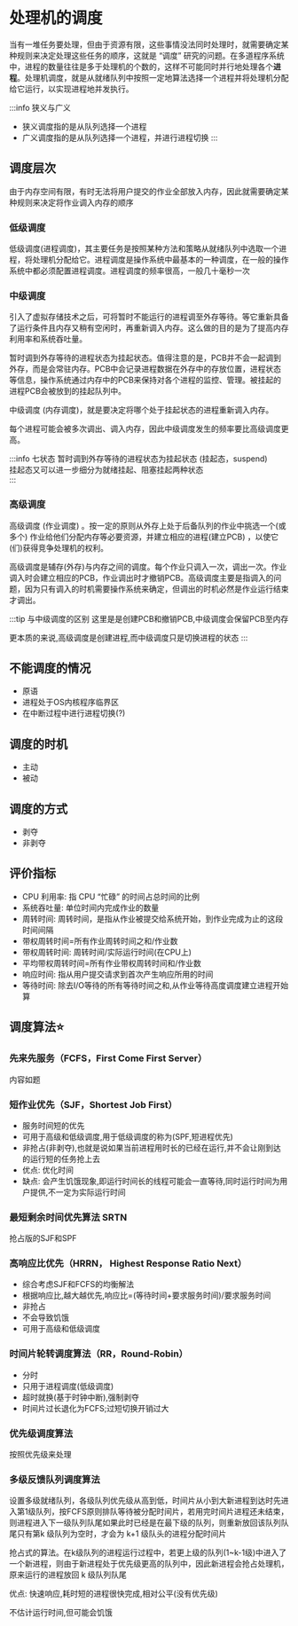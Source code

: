 

# 处理机的调度

当有一堆任务要处理，但由于资源有限，这些事情没法同时处理时，就需要确定某种规则来决定处理这些任务的顺序，这就是 “调度” 研究的问题。在多道程序系统中，进程的数量往往是多于处理机的个数的，这样不可能同时并行地处理各个**进程**。处理机调度，就是从就绪队列中按照一定地算法选择一个进程并将处理机分配给它运行，以实现进程地并发执行。

:::info 狭义与广义
- 狭义调度指的是从队列选择一个进程
- 广义调度指的是从队列选择一个进程，并进行进程切换
:::

## 调度层次

由于内存空间有限，有时无法将用户提交的作业全部放入内存，因此就需要确定某种规则来决定将作业调入内存的顺序


### 低级调度

低级调度(进程调度)，其主要任务是按照某种方法和策略从就绪队列中选取一个进程，将处理机分配给它。进程调度是操作系统中最基本的一种调度，在一般的操作系统中都必须配置进程调度。进程调度的频率很高，一般几十毫秒一次

### 中级调度

引入了虚拟存储技术之后，可将暂时不能运行的进程调至外存等待。等它重新具备了运行条件且内存又稍有空闲时，再重新调入内存。这么做的目的是为了提高内存利用率和系统吞吐量。  

暂时调到外存等待的进程状态为挂起状态。值得注意的是，PCB并不会一起调到外存，而是会常驻内存。PCB中会记录进程数据在外存中的存放位置，进程状态等信息，操作系统通过内存中的PCB来保持对各个进程的监控、管理。被挂起的进程PCB会被放到的挂起队列中。  

中级调度 (内存调度)，就是要决定将哪个处于挂起状态的进程重新调入内存。  

每个进程可能会被多次调出、调入内存，因此中级调度发生的频率要比高级调度更高。

:::info 七状态
暂时调到外存等待的进程状态为挂起状态 (挂起态，suspend)  
挂起态又可以进一步细分为就绪挂起、阻塞挂起两种状态  
:::

### 高级调度

高级调度 (作业调度) 。按一定的原则从外存上处于后备队列的作业中挑选一个(或多个) 作业给他们分配内存等必要资源，并建立相应的进程(建立PCB) ，以使它(们)获得竞争处理机的权利。

高级调度是辅存(外存)与内存之间的调度。每个作业只调入一次，调出一次。作业调入时会建立相应的PCB，作业调出时才撤销PCB。高级调度主要是指调入的问题，因为只有调入的时机需要操作系统来确定，但调出的时机必然是作业运行结束才调出。

:::tip 与中级调度的区别
这里是是创建PCB和撤销PCB,中级调度会保留PCB至内存

更本质的来说,高级调度是创建进程,而中级调度只是切换进程的状态
:::

## 不能调度的情况

- 原语
- 进程处于OS内核程序临界区
- 在中断过程中进行进程切换(?)

## 调度的时机

- 主动
- 被动

## 调度的方式

- 剥夺
- 非剥夺

## 评价指标

- CPU 利用率: 指 CPU “忙碌” 的时间占总时间的比例
- 系统吞吐量: 单位时间内完成作业的数量
- 周转时间: 周转时间，是指从作业被提交给系统开始，到作业完成为止的这段时间间隔
- 带权周转时间=所有作业周转时间之和/作业数
- 带权周转时间: 周转时间/实际运行时间(在CPU上)
- 平均带权周转时间=所有作业带权周转时间和/作业数
- 响应时间: 指从用户提交请求到首次产生响应所用的时间
- 等待时间: 除去I/O等待的所有等待时间之和,从作业等待高度调度建立进程开始算

## 调度算法:star:

### 先来先服务（FCFS，First Come First Server）

内容如题


### 短作业优先（SJF，Shortest Job First）

- 服务时间短的优先
- 可用于高级和低级调度,用于低级调度的称为(SPF,短进程优先)
- 非抢占(非剥夺),也就是说如果当前进程用时长的已经在运行,并不会让刚到达的运行短的任务抢上去
- 优点: 优化时间
- 缺点: 会产生饥饿现象,即运行时间长的线程可能会一直等待,同时运行时间为用户提供,不一定为实际运行时间

### 最短剩余时间优先算法 SRTN
抢占版的SJF和SPF

### 高响应比优先（HRRN， Highest Response Ratio Next）

- 综合考虑SJF和FCFS的均衡解法
- 根据响应比,越大越优先,响应比=(等待时间+要求服务时间)/要求服务时间
- 非抢占
- 不会导致饥饿
- 可用于高级和低级调度

### 时间片轮转调度算法（RR，Round-Robin）

- 分时
- 只用于进程调度(低级调度)
- 超时就换(基于时钟中断),强制剥夺
- 时间片过长退化为FCFS;过短切换开销过大

### 优先级调度算法

按照优先级来处理

### 多级反馈队列调度算法

设置多级就绪队列，各级队列优先级从高到低，时间片从小到大新进程到达时先进入第1级队列，按FCFS原则排队等待被分配时间片，若用完时间片进程还未结束，则进程进入下一级队列队尾如果此时已经是在最下级的队列，则重新放回该队列队尾只有第k 级队列为空时，才会为 k+1 级队头的进程分配时间片

抢占式的算法。在k级队列的进程运行过程中，若更上级的队列(1~k-1级)中进入了一个新进程，则由于新进程处于优先级更高的队列中，因此新进程会抢占处理机，原来运行的进程放回 k 级队列队尾

优点: 快速响应,耗时短的进程很快完成,相对公平(没有优先级)

不估计运行时间,但可能会饥饿